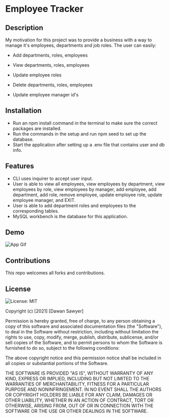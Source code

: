 # Employee Tracker
## Description
My motivation for this project was to provide a business with a way to manage it's employees, departments and job roles. The user can easily:

- Add departments, roles, employees

- View departments, roles, employees

- Update employee roles

- Delete departments, roles, employees

- Update employee manager id's

## Installation
- Run an npm install command in the terminal to make sure the correct packages are installed.
- Run the commands in the setup and run npm seed to set up the database.
- Start the application after setting up a .env file that contains user and db info.

## Features
- CLI uses inquirer to accept user input.
- User is able to view all employees, view employees by department, view employees by role, view employees by manager, add employee, add department, add role, remove employee, update employee role, update employee manager, and EXIT.
- User is able to add department roles and employees to the corresponding tables.
- MySQL workbench is the database for this application.

## Demo
![App Gif](App.gif)

## Contributions
This repo welcomes all forks and contributions.

## License
![License: MIT](https://img.shields.io/badge/License-MIT-yellow.svg)

Copyright (c) [2021] [Dawan Sawyer]

Permission is hereby granted, free of charge, to any person obtaining a copy
of this software and associated documentation files (the "Software"), to deal
in the Software without restriction, including without limitation the rights
to use, copy, modify, merge, publish, distribute, sublicense, and/or sell
copies of the Software, and to permit persons to whom the Software is
furnished to do so, subject to the following conditions:

The above copyright notice and this permission notice shall be included in all
copies or substantial portions of the Software.

THE SOFTWARE IS PROVIDED "AS IS", WITHOUT WARRANTY OF ANY KIND, EXPRESS OR
IMPLIED, INCLUDING BUT NOT LIMITED TO THE WARRANTIES OF MERCHANTABILITY,
FITNESS FOR A PARTICULAR PURPOSE AND NONINFRINGEMENT. IN NO EVENT SHALL THE
AUTHORS OR COPYRIGHT HOLDERS BE LIABLE FOR ANY CLAIM, DAMAGES OR OTHER
LIABILITY, WHETHER IN AN ACTION OF CONTRACT, TORT OR OTHERWISE, ARISING FROM,
OUT OF OR IN CONNECTION WITH THE SOFTWARE OR THE USE OR OTHER DEALINGS IN THE
SOFTWARE.

